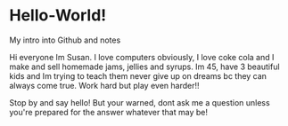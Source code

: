 # Hello-World!

My intro into Github and notes

Hi everyone Im Susan. I love computers obviously, I love coke cola 
and I make and sell homemade jams, jellies and syrups. Im 45, have 3 beautiful kids
and Im trying to teach them never give up on dreams bc they can always come true.
Work hard but play even harder!! 

Stop by and say hello! But your warned, dont ask me a question unless you're 
prepared for the answer whatever that may be!
